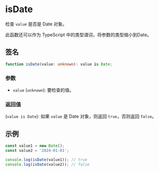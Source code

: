 # isDate

检查 `value` 是否是 Date 对象。

此函数还可以作为 TypeScript 中的类型谓词，将参数的类型缩小到Date。

## 签名

```typescript
function isDate(value: unknown): value is Date;
```

### 参数

- `value` (`unknown`): 要检查的值。

### 返回值

(`value is Date`): 如果 `value` 是 Date 对象，则返回 `true`，否则返回 `false`。

## 示例

```typescript
const value1 = new Date();
const value2 = '2024-01-01';

console.log(isDate(value1)); // true
console.log(isDate(value2)); // false
```
